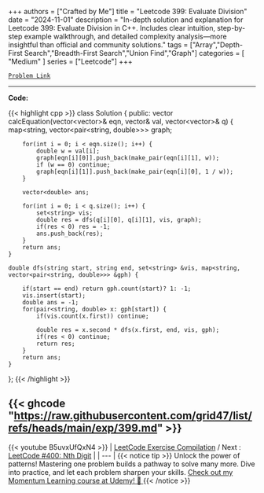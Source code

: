 
+++
authors = ["Crafted by Me"]
title = "Leetcode 399: Evaluate Division"
date = "2024-11-01"
description = "In-depth solution and explanation for Leetcode 399: Evaluate Division in C++. Includes clear intuition, step-by-step example walkthrough, and detailed complexity analysis—more insightful than official and community solutions."
tags = ["Array","Depth-First Search","Breadth-First Search","Union Find","Graph"]
categories = [
    "Medium"
]
series = ["Leetcode"]
+++



[`Problem Link`](https://leetcode.com/problems/evaluate-division/description/)

---

**Code:**

{{< highlight cpp >}}
class Solution {
public:
    vector<double> calcEquation(vector<vector<string>>& eqn, vector<double>& val, vector<vector<string>>& q) {
        map<string, vector<pair<string, double>>> graph;
        
        for(int i = 0; i < eqn.size(); i++) {
            double w = val[i];
            graph[eqn[i][0]].push_back(make_pair(eqn[i][1], w));
            if (w == 0) continue;
            graph[eqn[i][1]].push_back(make_pair(eqn[i][0], 1 / w));
        }
        
        vector<double> ans;
        
        for(int i = 0; i < q.size(); i++) {
            set<string> vis;
            double res = dfs(q[i][0], q[i][1], vis, graph);
            if(res < 0) res = -1;
            ans.push_back(res);
        }
        return ans;
    }
    
    double dfs(string start, string end, set<string> &vis, map<string, vector<pair<string, double>>> &gph) {
        
        if(start == end) return gph.count(start)? 1: -1;
        vis.insert(start);
        double ans = -1;
        for(pair<string, double> x: gph[start]) {
            if(vis.count(x.first)) continue;

            double res = x.second * dfs(x.first, end, vis, gph);
            if(res < 0) continue;
            return res;
        }
        return ans;
    }
};
{{< /highlight >}}

{{< ghcode "https://raw.githubusercontent.com/grid47/list/refs/heads/main/exp/399.md" >}}
---
{{< youtube B5uvxUfQxN4 >}}
| [LeetCode Exercise Compilation](https://grid47.xyz/leetcode/) / Next : [LeetCode #400: Nth Digit](https://grid47.xyz/posts/leetcode_400) |
| --- |
{{< notice tip >}}
Unlock the power of patterns! Mastering one problem builds a pathway to solve many more. Dive into practice, and let each problem sharpen your skills. [Check out my Momentum Learning course at Udemy! 🚀 ](https://www.udemy.com/course/algorithms-and-data-structures-in-cpp/)
{{< /notice >}}


